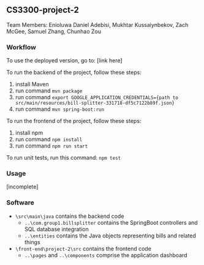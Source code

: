 ## CS3300-project-2

Team Members: Enioluwa Daniel Adebisi, Mukhtar Kussaiynbekov, Zach McGee, Samuel Zhang, Chunhao Zou

### Workflow
To use the deployed version, go to:
[link here]

To run the backend of the project, follow these steps:
1. install Maven
2. run command `mvn package`
3. run command `export GOOGLE_APPLICATION_CREDENTIALS={path to src/main/resources/bill-splitter-331718-df5c7122b89f.json}`
4. run command `mvn spring-boot:run`

To run the frontend of the project, follow these steps:
1. install npm
2. run command `npm install`
3. run command `npm run start`

To run unit tests, run this command: `npm test`

### Usage
[incomplete]

### Software
- `\src\main\java` contains the backend code
    - `..\com.group1.billsplitter` contains the SpringBoot controllers and SQL database integration
    - `..\entities` contains the Java objects representing bills and related things
- `\front-end\project-2\src` contains the frontend code
    - `..\pages` and `..\components` comprise the application dashboard
